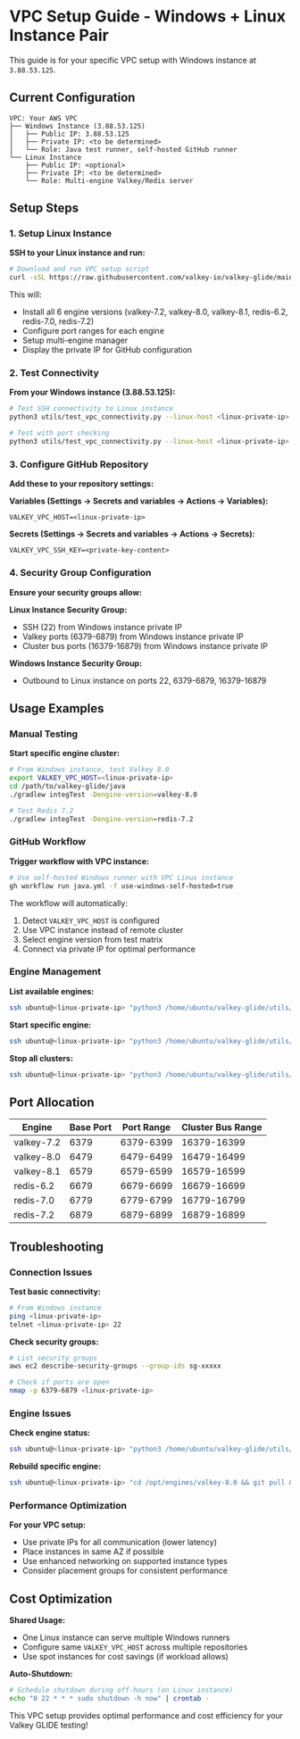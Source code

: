 # VPC Setup Guide - Windows + Linux Instance Pair

This guide is for your specific VPC setup with Windows instance at `3.88.53.125`.

## Current Configuration

```
VPC: Your AWS VPC
├── Windows Instance (3.88.53.125)
│   ├── Public IP: 3.88.53.125
│   ├── Private IP: <to be determined>
│   └── Role: Java test runner, self-hosted GitHub runner
└── Linux Instance
    ├── Public IP: <optional>
    ├── Private IP: <to be determined>
    └── Role: Multi-engine Valkey/Redis server
```

## Setup Steps

### 1. Setup Linux Instance

**SSH to your Linux instance and run:**
```bash
# Download and run VPC setup script
curl -sSL https://raw.githubusercontent.com/valkey-io/valkey-glide/main/utils/setup_vpc_pair.sh | bash
```

This will:
- Install all 6 engine versions (valkey-7.2, valkey-8.0, valkey-8.1, redis-6.2, redis-7.0, redis-7.2)
- Configure port ranges for each engine
- Setup multi-engine manager
- Display the private IP for GitHub configuration

### 2. Test Connectivity

**From your Windows instance (3.88.53.125):**
```bash
# Test SSH connectivity to Linux instance
python3 utils/test_vpc_connectivity.py --linux-host <linux-private-ip> --key-path ~/.ssh/your-key.pem

# Test with port checking
python3 utils/test_vpc_connectivity.py --linux-host <linux-private-ip> --key-path ~/.ssh/your-key.pem --test-ports
```

### 3. Configure GitHub Repository

**Add these to your repository settings:**

**Variables (Settings → Secrets and variables → Actions → Variables):**
```
VALKEY_VPC_HOST=<linux-private-ip>
```

**Secrets (Settings → Secrets and variables → Actions → Secrets):**
```
VALKEY_VPC_SSH_KEY=<private-key-content>
```

### 4. Security Group Configuration

**Ensure your security groups allow:**

**Linux Instance Security Group:**
- SSH (22) from Windows instance private IP
- Valkey ports (6379-6879) from Windows instance private IP
- Cluster bus ports (16379-16879) from Windows instance private IP

**Windows Instance Security Group:**
- Outbound to Linux instance on ports 22, 6379-6879, 16379-16879

## Usage Examples

### Manual Testing

**Start specific engine cluster:**
```bash
# From Windows instance, test Valkey 8.0
export VALKEY_VPC_HOST=<linux-private-ip>
cd /path/to/valkey-glide/java
./gradlew integTest -Dengine-version=valkey-8.0

# Test Redis 7.2
./gradlew integTest -Dengine-version=redis-7.2
```

### GitHub Workflow

**Trigger workflow with VPC instance:**
```bash
# Use self-hosted Windows runner with VPC Linux instance
gh workflow run java.yml -f use-windows-self-hosted=true
```

The workflow will automatically:
1. Detect `VALKEY_VPC_HOST` is configured
2. Use VPC instance instead of remote cluster
3. Select engine version from test matrix
4. Connect via private IP for optimal performance

### Engine Management

**List available engines:**
```bash
ssh ubuntu@<linux-private-ip> "python3 /home/ubuntu/valkey-glide/utils/multi_engine_manager.py list"
```

**Start specific engine:**
```bash
ssh ubuntu@<linux-private-ip> "python3 /home/ubuntu/valkey-glide/utils/multi_engine_manager.py start --engine valkey-8.0 --cluster-mode -r 1"
```

**Stop all clusters:**
```bash
ssh ubuntu@<linux-private-ip> "python3 /home/ubuntu/valkey-glide/utils/multi_engine_manager.py stop"
```

## Port Allocation

| Engine | Base Port | Port Range | Cluster Bus Range |
|--------|-----------|------------|-------------------|
| valkey-7.2 | 6379 | 6379-6399 | 16379-16399 |
| valkey-8.0 | 6479 | 6479-6499 | 16479-16499 |
| valkey-8.1 | 6579 | 6579-6599 | 16579-16599 |
| redis-6.2 | 6679 | 6679-6699 | 16679-16699 |
| redis-7.0 | 6779 | 6779-6799 | 16779-16799 |
| redis-7.2 | 6879 | 6879-6899 | 16879-16899 |

## Troubleshooting

### Connection Issues

**Test basic connectivity:**
```bash
# From Windows instance
ping <linux-private-ip>
telnet <linux-private-ip> 22
```

**Check security groups:**
```bash
# List security groups
aws ec2 describe-security-groups --group-ids sg-xxxxx

# Check if ports are open
nmap -p 6379-6879 <linux-private-ip>
```

### Engine Issues

**Check engine status:**
```bash
ssh ubuntu@<linux-private-ip> "python3 /home/ubuntu/valkey-glide/utils/multi_engine_manager.py list"
```

**Rebuild specific engine:**
```bash
ssh ubuntu@<linux-private-ip> "cd /opt/engines/valkey-8.0 && git pull && make clean && make -j\$(nproc) BUILD_TLS=yes"
```

### Performance Optimization

**For your VPC setup:**
- Use private IPs for all communication (lower latency)
- Place instances in same AZ if possible
- Use enhanced networking on supported instance types
- Consider placement groups for consistent performance

## Cost Optimization

**Shared Usage:**
- One Linux instance can serve multiple Windows runners
- Configure same `VALKEY_VPC_HOST` across multiple repositories
- Use spot instances for cost savings (if workload allows)

**Auto-Shutdown:**
```bash
# Schedule shutdown during off-hours (on Linux instance)
echo "0 22 * * * sudo shutdown -h now" | crontab -
```

This VPC setup provides optimal performance and cost efficiency for your Valkey GLIDE testing!
